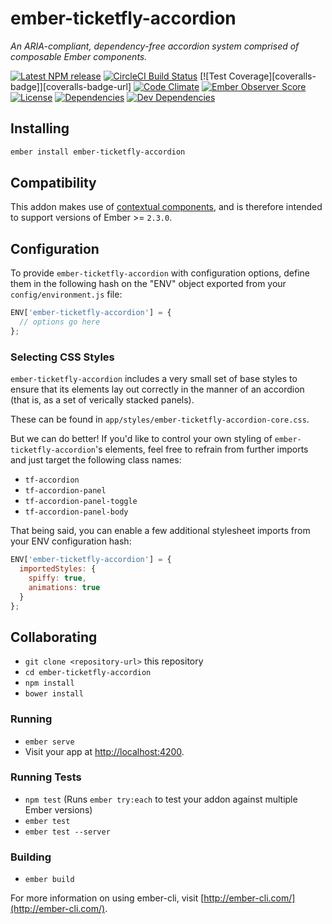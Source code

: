 # ember-ticketfly-accordion

_An ARIA-compliant, dependency-free accordion system comprised of composable Ember components._

[![Latest NPM release][npm-badge]][npm-badge-url]
[![CircleCI Build Status][circle-badge]][circle-badge-url]
[![Test Coverage][coveralls-badge]][coveralls-badge-url]
[![Code Climate][codeclimate-badge]][codeclimate-badge-url]
[![Ember Observer Score][ember-observer-badge]][ember-observer-badge-url]
[![License][license-badge]][license-badge-url]
[![Dependencies][dependencies-badge]][dependencies-badge-url]
[![Dev Dependencies][devDependencies-badge]][devDependencies-badge-url]

## Installing

```sh
ember install ember-ticketfly-accordion
```

## Compatibility

This addon makes use of [contextual components](http://emberjs.com/blog/2016/01/15/ember-2-3-released.html#toc_contextual-components), and is therefore
intended to support versions of Ember >= `2.3.0`.

## Configuration

To provide `ember-ticketfly-accordion` with configuration options, define
them in the following hash on the "ENV" object exported from your `config/environment.js` file:

```js
ENV['ember-ticketfly-accordion'] = {
  // options go here
};
```

### Selecting CSS Styles 

`ember-ticketfly-accordion` includes a very small set of base 
styles to ensure that its elements lay out correctly in the manner 
of an accordion (that is, as a set of verically stacked panels).

These can be found in `app/styles/ember-ticketfly-accordion-core.css`.

But we can do better! If you'd like to control your own styling of 
`ember-ticketfly-accordion`'s elements, feel free to refrain from further
imports and just target the following class names:

- `tf-accordion`
- `tf-accordion-panel`
- `tf-accordion-panel-toggle`
- `tf-accordion-panel-body`

That being said, you can enable a few additional stylesheet imports
from your ENV configuration hash:

```js
ENV['ember-ticketfly-accordion'] = {
  importedStyles: {
    spiffy: true,
    animations: true
  }
};
``` 




## Collaborating

* `git clone <repository-url>` this repository
* `cd ember-ticketfly-accordion`
* `npm install`
* `bower install`

### Running

* `ember serve`
* Visit your app at [http://localhost:4200](http://localhost:4200).

### Running Tests

* `npm test` (Runs `ember try:each` to test your addon against multiple Ember versions)
* `ember test`
* `ember test --server`

### Building

* `ember build`

For more information on using ember-cli, visit [http://ember-cli.com/](http://ember-cli.com/).



[npm-badge]: https://img.shields.io/npm/v/ember-ticketfly-accordion.svg
[npm-badge-url]: https://www.npmjs.com/package/ember-ticketfly-accordion
[circle-badge]: https://circleci.com/gh/Ticketfly/ember-ticketfly-accordion/tree/master.svg?style=svg&circle-token={{CIRCLE_TOKEN}}
[circle-badge-url]: https://circleci.com/gh/Ticketfly/ember-ticketfly-accordion/tree/master
[codeclimate-badge]: https://img.shields.io/codeclimate/github/Ticketfly/ember-ticketfly-accordion.svg
[codeclimate-badge-url]: https://codeclimate.com/github/Ticketfly/ember-ticketfly-accordion
[ember-observer-badge]: http://emberobserver.com/badges/ember-ticketfly-accordion.svg
[ember-observer-badge-url]: http://emberobserver.com/addons/ember-ticketfly-accordion
[license-badge]: https://img.shields.io/npm/l/ember-ticketfly-accordion.svg
[license-badge-url]: LICENSE.md
[dependencies-badge]: https://img.shields.io/david/Ticketfly/ember-ticketfly-accordion.svg
[dependencies-badge-url]: https://david-dm.org/Ticketfly/ember-ticketfly-accordion
[devDependencies-badge]: https://img.shields.io/david/dev/Ticketfly/ember-ticketfly-accordion.svg
[devDependencies-badge-url]: https://david-dm.org/Ticketfly/ember-ticketfly-accordion#info=devDependencies
